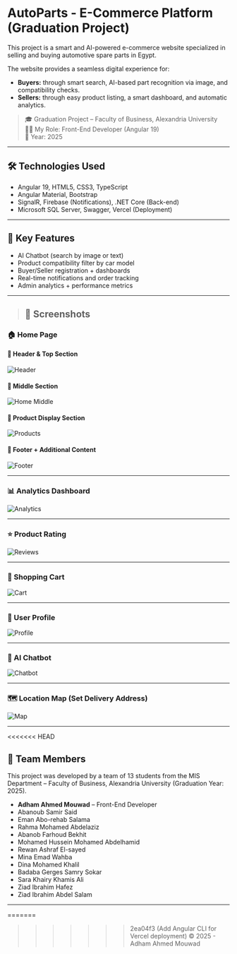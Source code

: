 # AutoParts - E-Commerce Platform (Graduation Project)

This project is a smart and AI-powered e-commerce website specialized in selling and buying automotive spare parts in Egypt.

The website provides a seamless digital experience for:

- **Buyers:** through smart search, AI-based part recognition via image, and compatibility checks.
- **Sellers:** through easy product listing, a smart dashboard, and automatic analytics.

> 🎓 Graduation Project – Faculty of Business, Alexandria University  
> 🧑‍💻 My Role: Front-End Developer (Angular 19)  
> 📅 Year: 2025

---

## 🛠️ Technologies Used

- Angular 19, HTML5, CSS3, TypeScript
- Angular Material, Bootstrap
- SignalR, Firebase (Notifications), .NET Core (Back-end)
- Microsoft SQL Server, Swagger, Vercel (Deployment)

---

## 🌟 Key Features

- AI Chatbot (search by image or text)
- Product compatibility filter by car model
- Buyer/Seller registration + dashboards
- Real-time notifications and order tracking
- Admin analytics + performance metrics

---

> ## 📸 Screenshots

### 🏠 Home Page

#### 🔹 Header & Top Section

![Header](assets/screenshots/home-header.png)

#### 🔹 Middle Section

![Home Middle](assets/screenshots/home-middle.png)

#### 🔹 Product Display Section

![Products](assets/screenshots/product-display.png)

#### 🔹 Footer + Additional Content

![Footer](assets/screenshots/home-footer.png)

---

### 📊 Analytics Dashboard

![Analytics](assets/screenshots/analytics.png)

---

### ⭐ Product Rating

![Reviews](assets/screenshots/product-rating.png)

---

### 🛒 Shopping Cart

![Cart](assets/screenshots/cart.png)

---

### 👤 User Profile

![Profile](assets/screenshots/user-profile.png)

---

### 🤖 AI Chatbot

![Chatbot](assets/screenshots/chatbot.png)

---

### 🗺️ Location Map (Set Delivery Address)

![Map](assets/screenshots/location-map.png)

---

<<<<<<< HEAD
## 👥 Team Members

This project was developed by a team of 13 students from the MIS Department – Faculty of Business, Alexandria University (Graduation Year: 2025).
- **Adham Ahmed Mouwad** – Front-End Developer
- Abanoub Samir Said  
- Eman Abo-rehab Salama  
- Rahma Mohamed Abdelaziz  
- Abanob Farhoud Bekhit  
- Mohamed Hussein Mohamed Abdelhamid  
- Rewan Ashraf El-sayed  
- Mina Emad Wahba  
- Dina Mohamed Khalil  
- Badaba Gerges Samry Sokar  
- Sara Khairy Khamis Ali  
- Ziad Ibrahim Hafez  
- Ziad Ibrahim Abdel Salam  

---
=======
>>>>>>> 2ea04f3 (Add Angular CLI for Vercel deployment)
© 2025 - Adham Ahmed Mouwad
